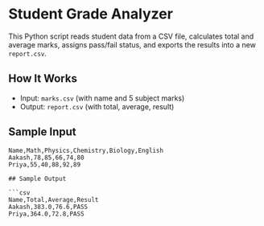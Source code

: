# Student Grade Analyzer 

This Python script reads student data from a CSV file, calculates total and average marks, assigns pass/fail status, and exports the results into a new `report.csv`.

##  How It Works
- Input: `marks.csv` (with name and 5 subject marks)
- Output: `report.csv` (with total, average, result)


##  Sample Input
```csv
Name,Math,Physics,Chemistry,Biology,English
Aakash,78,85,66,74,80
Priya,55,40,88,92,89

## Sample Output

```csv
Name,Total,Average,Result
Aakash,383.0,76.6,PASS
Priya,364.0,72.8,PASS
